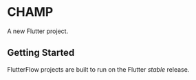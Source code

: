 # CHAMP

A new Flutter project.

## Getting Started

FlutterFlow projects are built to run on the Flutter _stable_ release.
